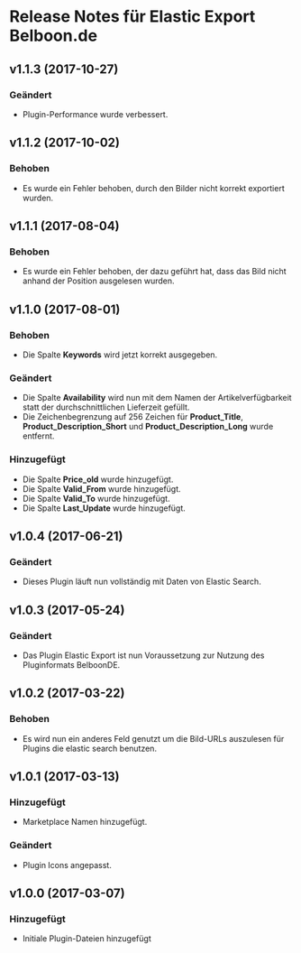 # Release Notes für Elastic Export Belboon.de

## v1.1.3 (2017-10-27)

### Geändert
- Plugin-Performance wurde verbessert.

## v1.1.2 (2017-10-02)

### Behoben
- Es wurde ein Fehler behoben, durch den Bilder nicht korrekt exportiert wurden.

## v1.1.1 (2017-08-04)

### Behoben
- Es wurde ein Fehler behoben, der dazu geführt hat, dass das Bild nicht anhand der Position ausgelesen wurden. 

## v1.1.0 (2017-08-01)

### Behoben
- Die Spalte **Keywords** wird jetzt korrekt ausgegeben.

### Geändert
- Die Spalte **Availability** wird nun mit dem Namen der Artikelverfügbarkeit statt der durchschnittlichen Lieferzeit gefüllt.
- Die Zeichenbegrenzung auf 256 Zeichen für **Product_Title**, **Product_Description_Short** und **Product_Description_Long** wurde entfernt.

### Hinzugefügt
- Die Spalte **Price_old** wurde hinzugefügt.
- Die Spalte **Valid_From** wurde hinzugefügt.
- Die Spalte **Valid_To** wurde hinzugefügt.
- Die Spalte **Last_Update** wurde hinzugefügt.

## v1.0.4 (2017-06-21)

### Geändert
- Dieses Plugin läuft nun vollständig mit Daten von Elastic Search.

## v1.0.3 (2017-05-24)

### Geändert
- Das Plugin Elastic Export ist nun Voraussetzung zur Nutzung des Pluginformats BelboonDE.

## v1.0.2 (2017-03-22)

### Behoben
- Es wird nun ein anderes Feld genutzt um die Bild-URLs auszulesen für Plugins die elastic search benutzen.

## v1.0.1 (2017-03-13)

### Hinzugefügt
- Marketplace Namen hinzugefügt.

### Geändert
- Plugin Icons angepasst.

## v1.0.0 (2017-03-07)

### Hinzugefügt
- Initiale Plugin-Dateien hinzugefügt
